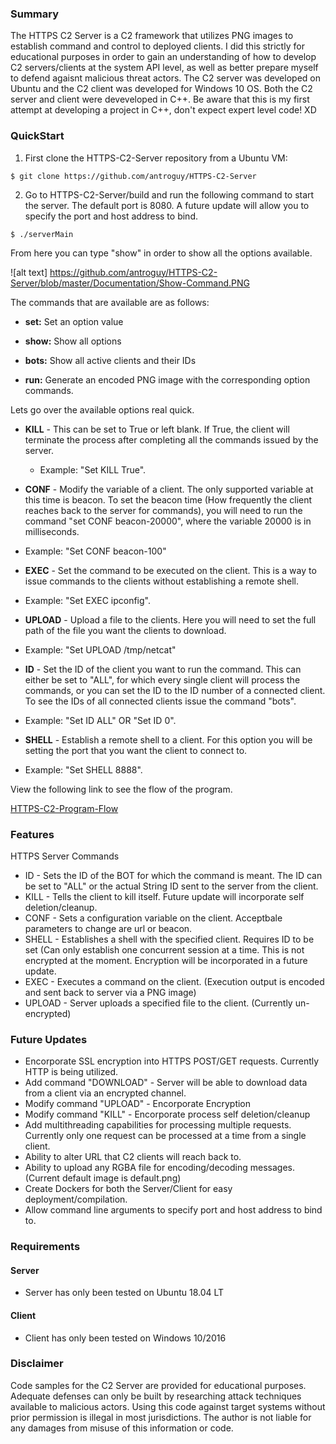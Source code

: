 ### Summary
The HTTPS C2 Server is a C2 framework that utilizes PNG images to establish command and control to deployed clients. I did this strictly for educational purposes in order to gain an understanding of how to develop C2 servers/clients at the system API level, as well as better prepare myself to defend agaisnt malicious threat actors. The C2 server was developed on Ubuntu and the C2 client was developed for Windows 10 OS. Both the C2 server and client were deveveloped in C++. Be aware that this is my first attempt at developing a project in C++, don't expect expert level code! XD

### QuickStart
1. First clone the HTTPS-C2-Server repository from a Ubuntu VM:
```
$ git clone https://github.com/antroguy/HTTPS-C2-Server
```
2. Go to HTTPS-C2-Server/build and run the following command to start the server. The default port is 8080. A future update will allow you to specify the port and host address to bind. 
```
$ ./serverMain
```
From here you can type "show" in order to show all the options available.

![alt text] https://github.com/antroguy/HTTPS-C2-Server/blob/master/Documentation/Show-Command.PNG

The commands that are available are as follows:

* **set:**  Set an option value

* **show:** Show all options

* **bots:** Show all active clients and their IDs

* **run:**  Generate an encoded PNG image with the corresponding option commands. 

Lets go over the available options real quick.

* **KILL** - This can be set to True or left blank. If True, the client will terminate the process after completing all the commands issued by the server. 
   * Example: "Set KILL True".
 
* **CONF** - Modify the variable of a client. The only supported variable at this time is beacon. To set the beacon time (How frequently the client reaches back to the server for commands), you will need to run the command "set CONF beacon-20000", where the variable 20000 is in milliseconds.
 * Example: "Set CONF beacon-100"

* **EXEC** - Set the command to be executed on the client. This is a way to issue commands to the clients without establishing a remote shell.
 * Example: "Set EXEC ipconfig".
 
* **UPLOAD** - Upload a file to the clients. Here you will need to set the full path of the file you want the clients to download.
 * Example: "Set UPLOAD /tmp/netcat"

* **ID** - Set the ID of the client you want to run the command. This can either be set to "ALL", for which every single client will process the commands, or you can set the ID to the ID number of a connected client. To see the IDs of all connected clients issue the command "bots".
 * Example: "Set ID ALL" OR "Set ID 0".

* **SHELL** - Establish a remote shell to a client. For this option you will be setting the port that you want the client to connect to.
 * Example: "Set SHELL 8888".

View the following link to see the flow of the program. 

[HTTPS-C2-Program-Flow](https://github.com/antroguy/HTTPS-C2-Server/tree/master/Documentation/C2_HTTPS_Program_Flow.pdf)

### Features
HTTPS Server Commands
* ID   - Sets the ID of the BOT for which the command is meant. The ID can be set to "ALL" or the actual String ID sent to the server from the client. 
* KILL - Tells the client to kill itself. Future update will incorporate self deletion/cleanup.
* CONF - Sets a configuration variable on the client. Acceptbale parameters to change are url or beacon.
* SHELL - Establishes a shell with the specified client. Requires ID to be set (Can only establish one concurrent session at a time. This is not encrypted at the moment. Encryption will be incorporated in a future update. 
* EXEC - Executes a command on the client. (Execution output is encoded and sent back to server via a PNG image)
* UPLOAD - Server uploads a specified file to the client. (Currently un-encrypted)

### Future Updates
* Encorporate SSL encryption into HTTPS POST/GET requests. Currently HTTP is being utilized.
* Add command "DOWNLOAD" - Server will be able to download data from a client via an encrypted channel. 
* Modify command "UPLOAD" - Encorporate Encryption
* Modify command "KILL" - Encorporate process self deletion/cleanup
* Add multithreading capabilities for processing multiple requests. Currently only one request can be processed at a time from a single client. 
* Ability to alter URL that C2 clients will reach back to.
* Ability to upload any RGBA file for encoding/decoding messages. (Current default image is default.png)
* Create Dockers for both the Server/Client for easy deployment/compilation.
* Allow command line arguments to specify port and host address to bind to.

### Requirements
#### Server
* Server has only been tested on Ubuntu 18.04 LT
#### Client
* Client has only been tested on Windows 10/2016

### Disclaimer
Code samples for the C2 Server are provided for educational purposes. Adequate defenses can only be built by researching attack techniques available to malicious actors. Using this code against target systems without prior permission is illegal in most jurisdictions. The author is not liable for any damages from misuse of this information or code.
